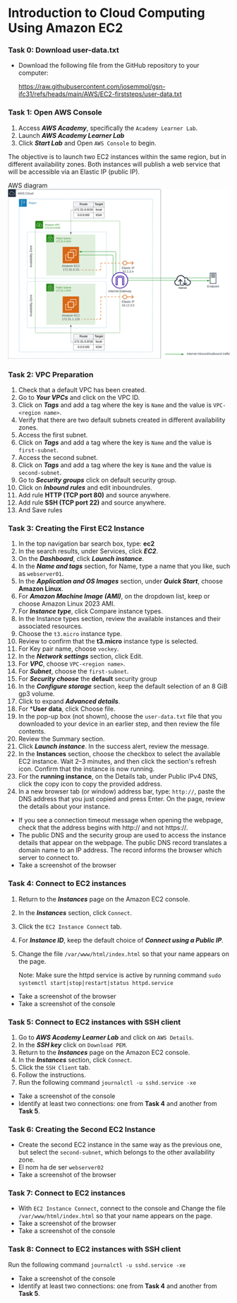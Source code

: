 # Introduction to Cloud Computing Using Amazon EC2

### Task 0: Download user-data.txt
- Download the following file from the GitHub repository to your computer:
  
  https://raw.githubusercontent.com/josemmol/gsn-ifc31/refs/heads/main/AWS/EC2-firststeps/user-data.txt

### Task 1: Open AWS Console
1. Access ***AWS Academy***, specifically the `Academy Learner Lab`.
2. Launch ***AWS Academy Learner Lab***
3. Click ***Start Lab*** and Open `AWS Console` to begin.

The objective is to launch two EC2 instances within the same region, but in different availability zones. Both instances will publish a web service that will be accessible via an Elastic IP (public IP).

AWS diagram
![AWS EC2 Diagram](ip-insights-blog-figure-9.png)

### Task 2: VPC Preparation
1. Check that a default VPC has been created.
2. Go to ***Your VPCs*** and click on the VPC ID.
3. Click on ***Tags*** and add a tag where the key is `Name` and the value is `VPC-<region name>`.
4. Verify that there are two default subnets created in different availability zones.
5. Access the first subnet.
6. Click on ***Tags*** and add a tag where the key is `Name` and the value is `first-subnet`.
7. Access the second subnet.
8. Click on ***Tags*** and add a tag where the key is `Name` and the value is `second-subnet`.
9. Go to ***Security groups*** click on default security group.
10. Click on ***Inbound rules*** and edit inboundrules.
11. Add rule **HTTP (TCP port 80)** and source anywhere.
12. Add rule **SSH (TCP port 22)** and source anywhere.
13. And Save rules
   
### Task 3: Creating the First EC2 Instance
1. In the top navigation bar search box, type:
**ec2**
1. In the search results, under Services, click ***EC2***.
1. On the ***Dashboard***, click ***Launch instance***.
1. In the ***Name and tags*** section, for Name, type a name that you like, such as `webserver01`.
1. In the ***Application and OS Images*** section, under ***Quick Start***, choose **Amazon Linux**.
1. For ***Amazon Machine Image (AMI)***, on the dropdown list, keep or choose Amazon Linux 2023 AMI.
1. For ***Instance type***, click Compare instance types.
1. In the Instance types section, review the available instances and their associated resources.
1. Choose the `t3.micro` instance type.
1. Review to confirm that the **t3.micro** instance type is selected.
1. For Key pair name, choose `vockey`. 
1. In the ***Network settings*** section, click Edit.
1. For ***VPC***, choose `VPC-<region name>`.
1. For ***Subnet***, choose the `first-subnet`.
1. For ***Security choose*** the **default** security group 
1. In the ***Configure storage*** section, keep the default selection of an 8 GiB gp3 volume. 
1. Click to expand ***Advanced details***.
1. For ***User data**, click Choose file.
1. In the pop-up box (not shown), choose the `user-data.txt` file that you downloaded to your device in an earlier step, and then review the file contents.
1. Review the Summary section.  
1. Click ***Launch instance***. In the success alert, review the message.
1. In the **Instances** section, choose the checkbox to select the available EC2 instance. Wait 2–3 minutes, and then click the section's refresh icon. Confirm that the instance is now running.
1. For the **running instance**, on the Details tab, under Public IPv4 DNS, click the copy icon to copy the provided address.
1. In a new browser tab (or window) address bar, type:
`http://`, paste the DNS address that you just copied and press Enter. On the page, review the details about your instance.

- If you see a connection timeout message when opening the webpage, check that the address begins with http:// and not https://.
- The public DNS and the security group are used to access the instance details that appear on the webpage. The public DNS record translates a domain name to an IP address. The record informs the browser which server to connect to.
- Take a screenshot of the browser

### Task 4: Connect to EC2 instances
1. Return to the ***Instances*** page on the Amazon EC2 console.
1. In the ***Instances*** section, click `Connect`.
1. Click the `EC2 Instance Connect` tab.
1. For ***Instance ID***, keep the default choice of ***Connect using a Public IP***.
1. Change the file `/var/www/html/index.html` so that your name appears on the page.
   
   Note: Make sure the httpd service is active by running command
   `sudo systemctl start|stop|restart|status httpd.service`
- Take a screenshot of the browser
- Take a screenshot of the console

### Task 5: Connect to EC2 instances with SSH client
1. Go to ***AWS Academy Learner Lab*** and click on `AWS Details`.
2. In the ***SSH key*** click on `Download PEM`.
3. Return to the ***Instances*** page on the Amazon EC2 console.
4. In the ***Instances*** section, click `Connect`.
5. Click the `SSH Client` tab.
6. Follow the instructions.
1. Run the following command `journalctl -u sshd.service -xe`
- Take a screenshot of the console
- Identify at least two connections: one from **Task 4** and another from **Task 5**.

### Task 6: Creating the Second EC2 Instance
- Create the second EC2 instance in the same way as the previous one, but select the `second-subnet`, which belongs to the other availability zone. 
- El nom ha de ser `webserver02`
- Take a screenshot of the browser

### Task 7: Connect to EC2 instances
- With `EC2 Instance Connect`, connect to the console and Change the file `/var/www/html/index.html` so that your name appears on the page.
- Take a screenshot of the browser
- Take a screenshot of the console

### Task 8: Connect to EC2 instances with SSH client
Run the following command `journalctl -u sshd.service -xe`
- Take a screenshot of the console
- Identify at least two connections: one from **Task 4** and another from **Task 5**.
